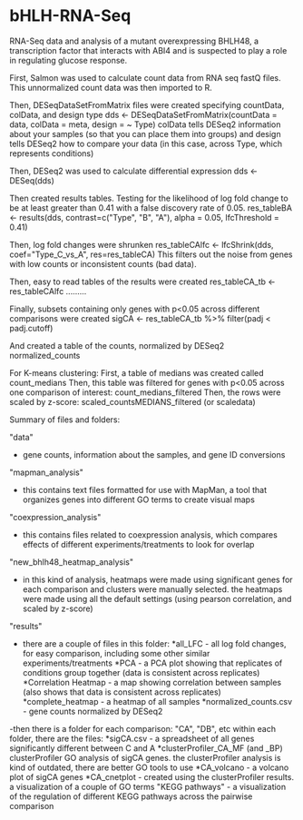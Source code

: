 # bHLH-RNA-Seq
RNA-Seq data and analysis of a mutant overexpressing BHLH48, a transcription factor that interacts with ABI4 and is suspected to play a role in regulating glucose response.

First, Salmon was used to calculate count data from RNA seq fastQ files.
This unnormalized count data was then imported to R.

Then, DESeqDataSetFromMatrix files were created specifying countData, colData, and design type
	dds <- DESeqDataSetFromMatrix(countData = data, colData = meta, design = ~ Type)
	colData tells DESeq2 information about your samples (so that you can place them into groups)
	and design tells DESeq2 how to compare your data (in this case, across Type, which represents conditions)

Then, DESeq2 was used to calculate differential expression
	dds <- DESeq(dds)

Then created results tables. Testing for the likelihood of log fold change to be at least greater than 0.41
    with a false discovery rate of 0.05.
	res_tableBA <- results(dds, contrast=c("Type", "B", "A"), alpha = 0.05, lfcThreshold = 0.41)

Then, log fold changes were shrunken
	res_tableCAlfc <- lfcShrink(dds, coef="Type_C_vs_A", res=res_tableCA)
	This filters out the noise from genes with low counts or inconsistent counts (bad data).

Then, easy to read tables of the results were created
	res_tableCA_tb <- res_tableCAlfc .........
	
Finally, subsets containing only genes with p<0.05 across different comparisons were created
	sigCA <- res_tableCA_tb %>%
	filter(padj < padj.cutoff)
	
And created a table of the counts, normalized by DESeq2
	normalized_counts
	
For K-means clustering:
First, a table of medians was created called count_medians
Then, this table was filtered for genes with p<0.05 across one comparison of interest: count_medians_filtered
Then, the rows were scaled by z-score: scaled_countsMEDIANS_filtered (or scaledata)

Summary of files and folders:

"data" 
- gene counts, information about the samples, and gene ID conversions

"mapman_analysis" 
- this contains text files formatted for use with MapMan, 
  a tool that organizes genes into different GO terms to create visual maps
  
"coexpression_analysis" 
- this contains files related to coexpression analysis,
  which compares effects of different experiments/treatments to look for overlap
  
"new_bhlh48_heatmap_analysis" 
- in this kind of analysis, heatmaps were made using significant genes for each comparison
  and clusters were manually selected. the heatmaps were made using all the default 
  settings (using pearson correlation, and scaled by z-score)
  
"results"
- there are a couple of files in this folder:
*all_LFC - all log fold changes, for easy comparison, including some other similar experiments/treatments
*PCA - a PCA plot showing that replicates of conditions group together (data is consistent across replicates)
*Correlation Heatmap - a map showing correlation between samples (also shows that data is consistent across replicates)
*complete_heatmap - a heatmap of all samples 
*normalized_counts.csv - gene counts normalized by DESeq2

-then there is a folder for each comparison: "CA", "DB", etc
within each folder, there are the files:
*sigCA.csv - a spreadsheet of all genes significantly different between C and A
*clusterProfiler_CA_MF (and _BP) clusterProfiler GO analysis of sigCA genes. 
 the clusterProfiler analysis is kind of outdated, there are better GO tools to use
*CA_volcano - a volcano plot of sigCA genes
*CA_cnetplot - created using the clusterProfiler results. a visualization of a couple of GO terms
"KEGG pathways" - a visualization of the regulation of different KEGG pathways across the pairwise comparison




